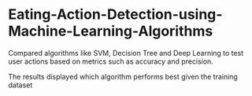 # Eating-Action-Detection-using-Machine-Learning-Algorithms
Compared algorithms like SVM, Decision Tree and Deep Learning to test user actions based on metrics such as accuracy and precision.

The results displayed which algorithm performs best given the training dataset
